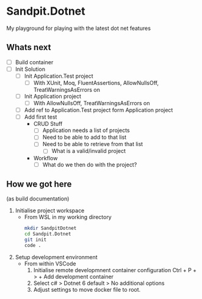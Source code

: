 # Sandpit.Dotnet

My playground for playing with the latest dot net features

## Whats next

- [ ] Build container
- [ ] Init Solution
  - [ ] Init Application.Test project
    - [ ] With XUnit, Moq, FluentAssertions, AllowNullsOff, TreatWarningsAsErrors on
  - [ ] Init Application project
    - [ ] With AllowNullsOff, TreatWarningsAsErrors on
  - [ ] Add ref to Application.Test project form Application project
  - [ ] Add first test
    - CRUD Stuff
      - [ ] Application needs a list of projects
      - [ ] Need to be able to add to that list
      - [ ] Need to be able to retrieve from that list
        - [ ] What is a valid/invalid project 
    - Workflow 
      - [ ] What do we then do with the project?

## How we got here
(as build documentation)

1. Initialise project workspace
   - From WSL in my working directory
     ```bash
     mkdir SandpitDotnet
     cd Sandpit.Dotnet
     git init
     code .
     ```
1. Setup development environment
   - From within VSCode
     1. Initialise remote developmnent container configuration Ctrl + P + > +  Add development container
     1. Select c# > Dotnet 6 default > No additional options
     1. Adjust settings to move docker file to root. 
